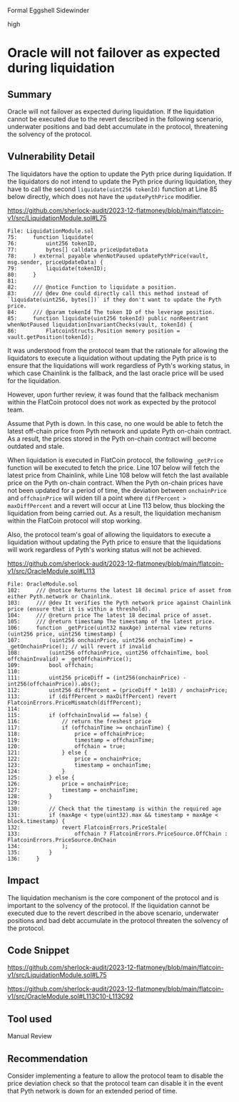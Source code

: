 Formal Eggshell Sidewinder

high

# Oracle will not failover as expected during liquidation

## Summary

Oracle will not failover as expected during liquidation. If the liquidation cannot be executed due to the revert described in the following scenario, underwater positions and bad debt accumulate in the protocol, threatening the solvency of the protocol.

## Vulnerability Detail

The liquidators have the option to update the Pyth price during liquidation. If the liquidators do not intend to update the Pyth price during liquidation, they have to call the second `liquidate(uint256 tokenId)` function at Line 85 below directly, which does not have the `updatePythPrice` modifier.

https://github.com/sherlock-audit/2023-12-flatmoney/blob/main/flatcoin-v1/src/LiquidationModule.sol#L75

```solidity
File: LiquidationModule.sol
75:     function liquidate(
76:         uint256 tokenID,
77:         bytes[] calldata priceUpdateData
78:     ) external payable whenNotPaused updatePythPrice(vault, msg.sender, priceUpdateData) {
79:         liquidate(tokenID);
80:     }
81: 
82:     /// @notice Function to liquidate a position.
83:     /// @dev One could directly call this method instead of `liquidate(uint256, bytes[])` if they don't want to update the Pyth price.
84:     /// @param tokenId The token ID of the leverage position.
85:     function liquidate(uint256 tokenId) public nonReentrant whenNotPaused liquidationInvariantChecks(vault, tokenId) {
86:         FlatcoinStructs.Position memory position = vault.getPosition(tokenId);
```

It was understood from the protocol team that the rationale for allowing the liquidators to execute a liquidation without updating the Pyth price is to ensure that the liquidations will work regardless of Pyth's working status, in which case Chainlink is the fallback, and the last oracle price will be used for the liquidation.

However, upon further review, it was found that the fallback mechanism within the FlatCoin protocol does not work as expected by the protocol team.

Assume that Pyth is down. In this case, no one would be able to fetch the latest off-chain price from Pyth network and update Pyth on-chain contract. As a result, the prices stored in the Pyth on-chain contract will become outdated and stale. 

When liquidation is executed in FlatCoin protocol, the following `_getPrice` function will be executed to fetch the price. Line 107 below will fetch the latest price from Chainlink, while Line 108 below will fetch the last available price on the Pyth on-chain contract. When the Pyth on-chain prices have not been updated for a period of time, the deviation between `onchainPrice` and `offchainPrice` will widen till a point where `diffPercent > maxDiffPercent` and a revert will occur at Line 113 below, thus blocking the liquidation from being carried out. As a result, the liquidation mechanism within the FlatCoin protocol will stop working.

Also, the protocol team's goal of allowing the liquidators to execute a liquidation without updating the Pyth price to ensure that the liquidations will work regardless of Pyth's working status will not be achieved.

https://github.com/sherlock-audit/2023-12-flatmoney/blob/main/flatcoin-v1/src/OracleModule.sol#L113

```solidity
File: OracleModule.sol
102:     /// @notice Returns the latest 18 decimal price of asset from either Pyth.network or Chainlink.
103:     /// @dev It verifies the Pyth network price against Chainlink price (ensure that it is within a threshold).
104:     /// @return price The latest 18 decimal price of asset.
105:     /// @return timestamp The timestamp of the latest price.
106:     function _getPrice(uint32 maxAge) internal view returns (uint256 price, uint256 timestamp) {
107:         (uint256 onchainPrice, uint256 onchainTime) = _getOnchainPrice(); // will revert if invalid
108:         (uint256 offchainPrice, uint256 offchainTime, bool offchainInvalid) = _getOffchainPrice();
109:         bool offchain;
110: 
111:         uint256 priceDiff = (int256(onchainPrice) - int256(offchainPrice)).abs();
112:         uint256 diffPercent = (priceDiff * 1e18) / onchainPrice;
113:         if (diffPercent > maxDiffPercent) revert FlatcoinErrors.PriceMismatch(diffPercent);
114: 
115:         if (offchainInvalid == false) {
116:             // return the freshest price
117:             if (offchainTime >= onchainTime) {
118:                 price = offchainPrice;
119:                 timestamp = offchainTime;
120:                 offchain = true;
121:             } else {
122:                 price = onchainPrice;
123:                 timestamp = onchainTime;
124:             }
125:         } else {
126:             price = onchainPrice;
127:             timestamp = onchainTime;
128:         }
129: 
130:         // Check that the timestamp is within the required age
131:         if (maxAge < type(uint32).max && timestamp + maxAge < block.timestamp) {
132:             revert FlatcoinErrors.PriceStale(
133:                 offchain ? FlatcoinErrors.PriceSource.OffChain : FlatcoinErrors.PriceSource.OnChain
134:             );
135:         }
136:     }
```

## Impact

The liquidation mechanism is the core component of the protocol and is important to the solvency of the protocol. If the liquidation cannot be executed due to the revert described in the above scenario, underwater positions and bad debt accumulate in the protocol threaten the solvency of the protocol.

## Code Snippet

https://github.com/sherlock-audit/2023-12-flatmoney/blob/main/flatcoin-v1/src/LiquidationModule.sol#L75

https://github.com/sherlock-audit/2023-12-flatmoney/blob/main/flatcoin-v1/src/OracleModule.sol#L113C10-L113C92

## Tool used

Manual Review

## Recommendation

Consider implementing a feature to allow the protocol team to disable the price deviation check so that the protocol team can disable it in the event that Pyth network is down for an extended period of time.